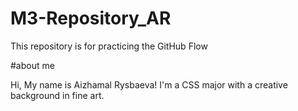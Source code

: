 # M3-Repository_AR
This repository is for practicing the GitHub Flow

#about me 

Hi, My name is Aizhamal Rysbaeva! I'm a CSS major with a creative background in fine art.

